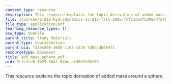 ```yaml
---
content_type: resource
description: This resource explains the topic derivation of added mass around a sphere.
file: /courses/2-016-hydrodynamics-13-012-fall-2005/7cfc1ce5fb298d4f54beaf36b9f00109_add_mass_sphere.pdf
file_type: application/pdf
learning_resource_types: []
ocw_type: OCWFile
parent_title: Study Materials
parent_type: CourseSection
parent_uid: f33ec800-3608-1163-c520-7d0dcdb069f1
resourcetype: Document
title: add_mass_sphere.pdf
uid: 7cfc1ce5-fb29-8d4f-54be-af36b9f00109
---
```

This resource explains the topic derivation of added mass around a sphere.

